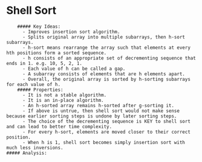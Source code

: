 # Shell Sort
        ##### Key Ideas:
	      - Improves insertion sort algorithm.
	      - Splits original array into multiple subarrays, then h-sort subarrays.
	      - h-sort means rearrange the array such that elements at every hth positions form a sorted sequence.
	      - h consists of an appropriate set of decrementing sequence that ends in 1. e.g. 10, 5, 2, 1.
	      - Each value of h can be called a gap.
	      - A subarray consists of elements that are h elements apart.
	      - Overall, the original array is sorted by h-sorting subarrays for each value of h.
        ##### Properties:
	      - It is not a stable algorithm.
	      - It is an in-place algorithm.
	      - An h-sorted array remains h-sorted after g-sorting it.
	      - If above is untrue, then shell sort would not make sense because earlier sorting steps is undone by later sorting steps.
	      - The choice of the decrementing sequence is KEY to shell sort and can lead to better time complexity. 
	      - For every h-sort, elements are moved closer to their correct position.
	      - When h is 1, shell sort becomes simply insertion sort with much less inversions.
	##### Analysis:

